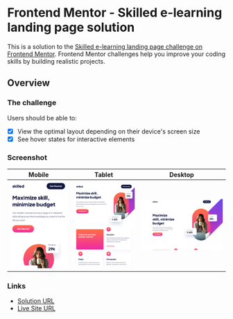 # Frontend Mentor - Skilled e-learning landing page solution

This is a solution to
the [Skilled e-learning landing page challenge on Frontend Mentor](https://www.frontendmentor.io/challenges/skilled-elearning-landing-page-S1ObDrZ8q).
Frontend Mentor challenges help you improve your coding skills by building realistic projects.

## Overview

### The challenge

Users should be able to:

- [x] View the optimal layout depending on their device's screen size
- [x] See hover states for interactive elements

### Screenshot

| Mobile                            | Tablet                            | Desktop                            |
|-----------------------------------|-----------------------------------|------------------------------------|
| ![](./docs/screenshot-mobile.png) | ![](./docs/screenshot-tablet.png) | ![](./docs/screenshot-desktop.png) |

### Links

- [Solution URL](https://www.frontendmentor.io/solutions/skilled-elearning-with-nextjs-and-tailwind-_-bX1zU2lk)
- [Live Site URL](https://edrick-skilled-elearning.netlify.app/)
